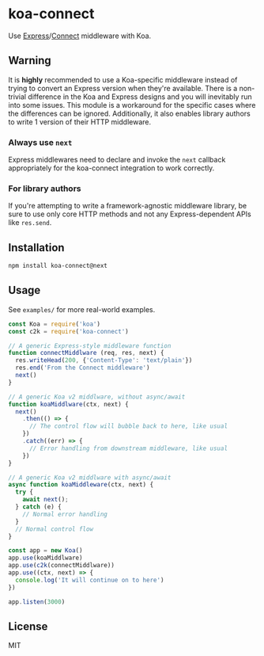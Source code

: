 # koa-connect

Use [Express](https://github.com/strongloop/express)/[Connect](https://github.com/senchalabs/connect) middleware with Koa.

## Warning
It is **highly** recommended to use a Koa-specific middleware instead of trying to convert an Express version when they're available. There is a non-trivial difference in the Koa and Express designs and you will inevitably run into some issues. This module is a workaround for the specific cases where the differences can be ignored. Additionally, it also enables library authors to write 1 version of their HTTP middleware.

### Always use `next`
Express middlewares need to declare and invoke the `next` callback appropriately for the koa-connect integration to work correctly.

### For library authors
If you're attempting to write a framework-agnostic middleware library, be sure to use only core HTTP methods and not any Express-dependent APIs like `res.send`.

## Installation

```sh
npm install koa-connect@next
```

## Usage
See `examples/` for more real-world examples.

```javascript
const Koa = require('koa')
const c2k = require('koa-connect')

// A generic Express-style middleware function
function connectMiddlware (req, res, next) {
  res.writeHead(200, {'Content-Type': 'text/plain'})
  res.end('From the Connect middleware')
  next()
}

// A generic Koa v2 middlware, without async/await
function koaMiddlware(ctx, next) {
  next()
    .then(() => {
      // The control flow will bubble back to here, like usual
    })
    .catch((err) => {
      // Error handling from downstream middleware, like usual
    })
}

// A generic Koa v2 middlware with async/await
async function koaMiddleware(ctx, next) {
  try {
    await next();
  } catch (e) {
    // Normal error handling
  }
  // Normal control flow
}

const app = new Koa()
app.use(koaMiddlware)
app.use(c2k(connectMiddlware))
app.use((ctx, next) => {
  console.log('It will continue on to here')
})

app.listen(3000)
```

## License

MIT
